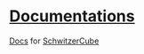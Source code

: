 # [Documentations](https://github.com/SchwitzerCube/Documentations/wiki)
[Docs](https://github.com/SchwitzerCube/Documentations/wiki) for [SchwitzerCube](https://schwitzercube.net)
